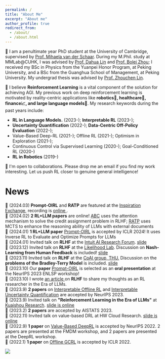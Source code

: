 ```yaml
---
permalink: /
title: "About Me"
excerpt: "About me"
author_profile: true
redirect_from:
  - /about/
  - /about.html
---
```


🚀 I am a penultimate year PhD student at the University of Cambridge, supervised by <a href="https://www.vanderschaar-lab.com/prof-mihaela-van-der-schaar/">Prof. Mihaela van der Schaar</a>. During my M.Phil. study at MMLab@CUHK, I was advised by <a href="http://dahua.me/">Prof. Dahua Lin</a> and <a href="http://bzhou.ie.cuhk.edu.hk/">Prof. Bolei Zhou</a>; I received my BSc in Physics from the Yuanpei Honor Program, at Peking University, and a BSc from the Guanghua School of Management, at Peking University. My undergrad thesis was advised by <a href="https://zhouchenlin.github.io/">Prof. Zhouchen Lin</a>.


🤖️ I believe **Reinforcement Learning** is a vital component of the solution for achieving AGI. My previous work on deep reinforcement learning is motivated by reality-centric applications like **robotics🦾, healthcare💉, finance📈, and large language models🧠**. My research keywords during the past years include:
- **RL in Language Models.** (2023-); **Interpretable RL** (2023-);
- **Uncertainty Quantification** (2022-); **Data-Centric Off-Policy Evaluation** (2022-);
- Value-Based Deep-RL (2021-); Offline RL (2021-); Optimism in Exploration (2021-); 
- Continuous Control via Supervised Learning (2020-); Goal-Conditioned RL (2020-)
- **RL in Robotics** (2019-)


🤝 I'm open to collaborations. Please drop me an email if you find my work interesting. Let us push RL closer to genuine general intelligence!




News
======
💬 (2024.03) **Prompt-OIRL** and **RATP** are featured at the [Inspiration Exchange](https://www.vanderschaar-lab.com/engagement-sessions/inspiration-exchange/), recording is <a href="https://www.youtube.com/watch?v=NYYYbQ_EN30&ab_channel=vanderSchaarLab"> online </a>. <br>
📄 (2024.02) **2 RL+LLM papers** are online! [ABC](https://arxiv.org/pdf/2402.00782.pdf) uses the attention mechanism to solve the credit assignment problem in RLHF; [RATP](https://arxiv.org/pdf/2402.07812.pdf) uses MCTS to enhance the reasoning ability of LLMs with external documents<br>
📄 (2024.01) **1 RL+LLM paper** [Prompt-OIRL](https://arxiv.org/pdf/2309.06553.pdf) is accepted by ICLR 2024! It uses Inverse RL to Evaluate and Optimize Prompts for LLMs<br>
💬 (2024.01) Invited talk on **RLHF** at the [Intuit AI Research Forum](https://www.intuit.com/technology/). <a href="https://holarissun.github.io/files/RLHF_Dec.pdf"> slide </a> <br>
💬 (2023.12) Invited talk on **RLHF** at the [Likelihood Lab](http://www.maxlikelihood.cn/). Discussion on **Nash-Learning from Human Feedback** is included! <a href="https://holarissun.github.io/files/RLHF_Dec.pdf"> slide </a> <br>
💬 (2023.11) Invited talk on **RLHF** at the [CoAI group, THU.](https://huggingface.co/thu-coai) Discussion on the **problems of the Bradley-Terry Model** is included. <a href="https://holarissun.github.io/files/RLHF_Nov.pdf"> slide  </a> <br>
📄 (2023.10) Our **paper** [Prompt-OIRL](https://arxiv.org/pdf/2309.06553.pdf) is selected as an **oral presentation** at the NeurIPS 2023 ENLSP workshop!<br>
📄 (2023.10) I wrote <a href="https://arxiv.org/abs/2310.06147">an article </a> on **RLHF** to share my thoughts as an RL researcher in the Era of LLMs. <br>
📄 (2023.9) **2 papers** on [Interpretable Offline RL](https://arxiv.org/abs/2310.07747) and [Interpretable Uncertainty Quantification](https://arxiv.org/abs/2207.05161) are accepted by NeurIPS 2023. <br>
💬 (2023.9) Invited talk on **"Reinforcement Learning in the Era of LLMs"** at [Kuaishou Research](https://usrdc.kuaishou.com/). <a href="https://holarissun.github.io/files/RLHF_Kuai_final.pdf"> slide is online </a>  <br>
📄 (2023.2) **2 papers** are accepted by AISTATS 2023. <br>
💬 (2022.11) Invited talk on value-based DRL at HW Cloud Research. <a href="https://sites.google.com/view/rewardshaping"> slide is online </a>  <br>
📄 (2022.9) **1 paper** on [Value-Based DeepRL](https://proceedings.neurips.cc/paper_files/paper/2022/file/f600d1a3f6a63f782680031f3ce241a7-Paper-Conference.pdf) is accepted by NeurIPS 2022. 2 papers are presented at the FMDM workshop, and 2 papers are presented at the DeepRL workshop. <br>
📄 (2022.1) **1 paper** on [Offline GCRL](https://arxiv.org/abs/2202.04478) is accepted by ICLR 2022. <be>


<a href="https://clustrmaps.com/site/1bysk"  title="Visit tracker"><img src="//www.clustrmaps.com/map_v2.png?d=RtOCs2DxbgCleb2bwL7ZaU9kONDpyPNXGY_Guo_CtaM&cl=ffffff" /></a>

<!--

Education
======
 <span style="font-weight: bold;"> 💪 Ph.D., van der Schaar Lab, University of Cambridge, Jun.2025 (expected)<br>
  </span>
  - Research Topic: Reality-Centric Deep Reinforcement Learning

  <span style="font-weight: bold;"> 🎓 M.Phil., MMLab, The Chinese University of Hong Kong, Sep.2021.<br>
  </span>
  - Thesis:
    <a href="https://github.com/2Groza/MPhil_Thesis/blob/main/MPhil_Thesis.pdf">Toward Practical Deep Reinforcement Learning: Sample-Efficient Self-Supervised Continuous Control</a><br>
  
  - Slide can be found at: 
    <a href="https://github.com/2Groza/MPhil_Thesis/blob/main/Toward%20Practical%20Reinforcement%20Learning.pptx">Slide</a><br>
  <p class="item_desc"></p>
  
  
<span style="font-weight: bold;"> 👨‍🎓 B.Sc., School of Physics & Yuanpei College, Peking University, Jul.2018.<br>
</span>


I worked as an RA at the LCDM group@UIUC. I used to work on cosmology gravitational lensing in Prof.  and Ultracold atom during my undergrad research.
-->
